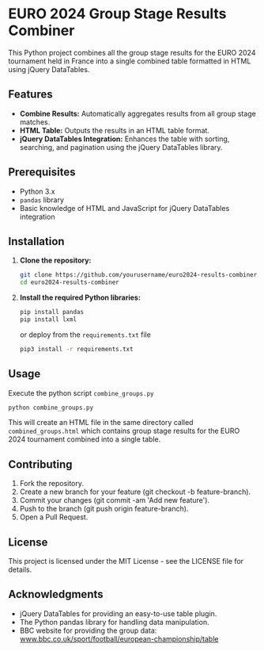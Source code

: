 # EURO 2024 Group Stage Results Combiner

This Python project combines all the group stage results for the EURO 2024 tournament held in France into a single combined table formatted in HTML using jQuery DataTables.

## Features

- **Combine Results:** Automatically aggregates results from all group stage matches.
- **HTML Table:** Outputs the results in an HTML table format.
- **jQuery DataTables Integration:** Enhances the table with sorting, searching, and pagination using the jQuery DataTables library.

## Prerequisites

- Python 3.x
- `pandas` library
- Basic knowledge of HTML and JavaScript for jQuery DataTables integration

## Installation

1. **Clone the repository:**

    ```bash
    git clone https://github.com/yourusername/euro2024-results-combiner.git
    cd euro2024-results-combiner
    ```

2. **Install the required Python libraries:**

    ```bash
    pip install pandas
    pip install lxml
    ```

    or deploy from the `requirements.txt` file 

    ```bash
    pip3 install -r requirements.txt
    ```

## Usage 

Execute the python script `combine_groups.py`

  ```bash
  python combine_groups.py
  ```

This will create an HTML file in the same directory called `combined_groups.html` which contains group stage results for the EURO 2024 tournament combined into a single table. 

## Contributing

1. Fork the repository.
2. Create a new branch for your feature (git checkout -b feature-branch).
3. Commit your changes (git commit -am 'Add new feature').
4. Push to the branch (git push origin feature-branch).
5. Open a Pull Request.

## License
This project is licensed under the MIT License - see the LICENSE file for details.

## Acknowledgments
- jQuery DataTables for providing an easy-to-use table plugin.
- The Python pandas library for handling data manipulation.
- BBC website for providing the group data: www.bbc.co.uk/sport/football/european-championship/table
